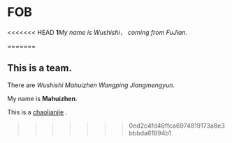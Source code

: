 # FOB
<<<<<<< HEAD
**1***My name is Wushishi， coming from FuJian.* 

=======

## This is a team.  

There are  *Wushishi  Mahuizhen  Wangping  Jiangmengyun*.

My name is **Mahuizhen**.

This is a [chaolianjie](https://github.com/wushishi544/FOB) .
>>>>>>> 0ed2c4fd46ffca6974819173a8e3bbbda61894b1
